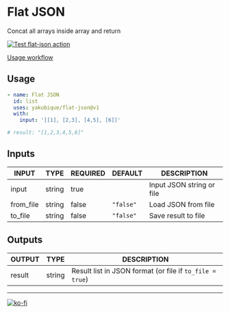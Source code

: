 # Flat JSON

Concat all arrays inside array and return

[![Test `flat-json` action](https://github.com/yakubique/flat-json/actions/workflows/test-myself.yaml/badge.svg)](https://github.com/yakubique/flat-json/actions/workflows/test-myself.yaml)

[Usage workflow](https://github.com/yakubique/flat-json/actions/workflows/test-myself.yaml)

## Usage
```yaml
- name: Flat JSON
  id: list
  uses: yakubique/flat-json@v1
  with:
    input: '[[1], [2,3], [4,5], [6]]'

# result: "[1,2,3,4,5,6]"
```

## Inputs

<!-- AUTO-DOC-INPUT:START - Do not remove or modify this section -->

|   INPUT   |  TYPE  | REQUIRED |  DEFAULT  |        DESCRIPTION        |
|-----------|--------|----------|-----------|---------------------------|
|   input   | string |   true   |           | Input JSON string or file |
| from_file | string |  false   | `"false"` |    Load JSON from file    |
|  to_file  | string |  false   | `"false"` |    Save result to file    |

<!-- AUTO-DOC-INPUT:END -->




## Outputs

<!-- AUTO-DOC-OUTPUT:START - Do not remove or modify this section -->

| OUTPUT |  TYPE  |                        DESCRIPTION                        |
|--------|--------|-----------------------------------------------------------|
| result | string | Result list in JSON format (or file if `to_file = true`)  |

<!-- AUTO-DOC-OUTPUT:END -->



----

[![ko-fi](https://ko-fi.com/img/githubbutton_sm.svg)](https://ko-fi.com/S6S1UZ9P7)
